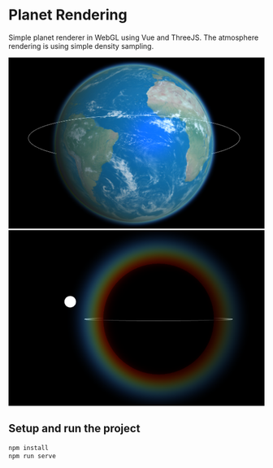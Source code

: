 # Planet Rendering

Simple planet renderer in WebGL using Vue and ThreeJS. The atmosphere rendering is using simple density sampling.

<img src="img/preview0.png" width="800">
<img src="img/preview1.png" width="800">

## Setup and run the project
```
npm install
npm run serve
```
